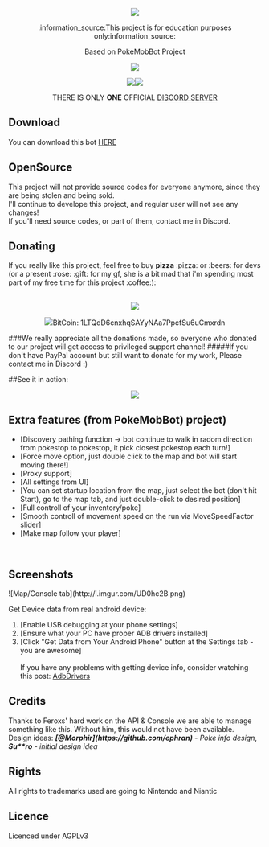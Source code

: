 <p align="center"><a href="https://github.com/Lunat1q/Catchem-PoGo/wiki"><img src="https://i.imgur.com/wittUbf.png" /></a></p>
<p align="center">:information_source:This project is for education purposes only:information_source:</p>
<p align="center">Based on PokeMobBot Project</p>
</p>

<p align="center"><a href="https://discord.gg/pPwxX8Q"><img src="https://discordapp.com/api/guilds/212977806819196938/widget.png?style=banner2"/></a></p>
<p align="center"><img src="https://img.shields.io/github/downloads/Lunat1q/Catchem-PoGo/total.svg"/><a href="https://github.com/Lunat1q/Catchem-PoGo/releases/latest"><img src="https://img.shields.io/github/downloads/Lunat1q/Catchem-PoGo/latest/total.svg"/></a></p>

<p align="center">THERE IS ONLY <b>ONE</b> OFFICIAL <a href="https://discord.gg/pPwxX8Q">DISCORD SERVER</a></p>

<h2>Download</h2>
You can download this bot  <a href="https://github.com/Lunat1q/Catchem-PoGo/releases/latest">HERE</a>

<h2>OpenSource</h2>
This project will not provide source codes for everyone anymore, since they are being stolen and being sold.<br/>
I'll continue to develope this project, and regular user will not see any changes!<br/>
If you'll need source codes, or part of them, contact me in Discord.

<h2>Donating</h2>
If you really like this project, feel free to buy <b>pizza</b> :pizza: or :beers: for devs (or a present :rose: :gift: for my gf, she is a bit mad that i'm spending most part of my free time for this project :coffee:):<br/><br/>
<p align="center"><a href="https://www.paypal.com/cgi-bin/webscr?cmd=_s-xclick&hosted_button_id=RFAU4PYCAAGML"><img src="https://www.paypalobjects.com/en_US/GB/i/btn/btn_donateCC_LG.gif"/></a></p>
<p align="center"><img src="https://upload.wikimedia.org/wikipedia/commons/thumb/4/46/Bitcoin.svg/64px-Bitcoin.svg.png"/>BitCoin: 1LTQdD6cnxhqSAYyNAa7PpcfSu6uCmxrdn</p>
###We really appreciate all the donations made, so everyone who donated to our project will get access to privileged support channel!
#####If you don't have PayPal account but still want to donate for my work, Please contact me in Discord :)

##See it in action:
<p align="center"><a href="https://www.google.com/search?ie=UTF-8&q=Catchem&gws_rd=ssl#q=Catchem&newwindow=1&tbm=vid"><img src="http://i.imgur.com/3NzF9iV.png"/></a></p>

<h2>Extra features (from PokeMobBot) project)</h2>

 - [Discovery pathing function -> bot continue to walk in radom direction from pokestop to pokestop, it pick closest pokestop each turn!]
 - [Force move option, just double click to the map and bot will start moving there!]
 - [Proxy support]
 - [All settings from UI]
 - [You can set startup location from the map, just select the bot (don't hit Start), go to the map tab, and just double-click to desired position]
 - [Full controll of your inventory/poke]
 - [Smooth controll of movement speed on the run via MoveSpeedFactor slider]
 - [Make map follow your player]

<br/>
<h2>Screenshots</h2>
![Map/Console tab](http://i.imgur.com/UD0hc2B.png)<br/>

 
Get Device data from real android device:
 1. [Enable USB debugging at your phone settings]
 2. [Ensure what your PC have proper ADB drivers installed]
 3. [Click "Get Data from Your Android Phone" button at the Settings tab - you are awesome]
 <br/><br/>
If you have any problems with getting device info, consider watching this post: [AdbDrivers](http://forum.xda-developers.com/showthread.php?p=48915118#post48915118)

<h2>Credits</h2>
Thanks to Feroxs' hard work on the API & Console we are able to manage something like this.
Without him, this would not have been available.</br>
Design ideas: <i><b>[@Morphir](https://github.com/ephran)</b> - Poke info design</i>, <i><b>Su**ro</b> - initial design idea</i>

 
 
 <h2>Rights</h2>
 All rights to trademarks used are going to Nintendo and Niantic 


<h2>Licence</h2>
Licenced under AGPLv3
